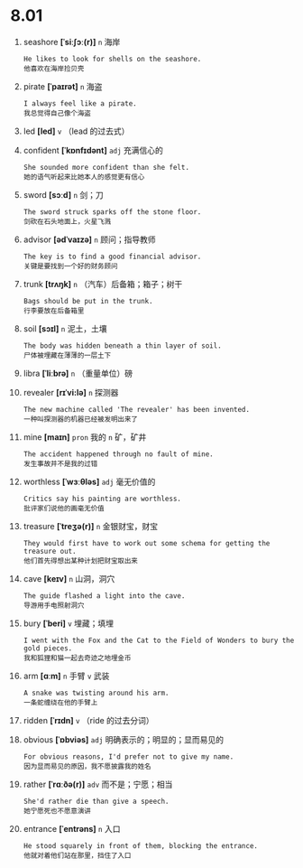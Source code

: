 # 8.01

1. seashore **[ˈsiːʃɔː(r)]** `n` 海岸

   ```
   He likes to look for shells on the seashore.
   他喜欢在海岸捡贝壳
   ```

2. pirate **[ˈpaɪrət]** `n` 海盗

   ```
   I always feel like a pirate.
   我总觉得自己像个海盗
   ```

3. led **[led]** `v` （lead 的过去式）

4. confident **[ˈkɒnfɪdənt]** `adj` 充满信心的

   ```
   She sounded more confident than she felt.
   她的语气听起来比她本人的感觉更有信心
   ```

5. sword **[sɔːd]** `n` 剑；刀

   ```
   The sword struck sparks off the stone floor.
   剑砍在石头地面上，火星飞溅
   ```

6. advisor **[ədˈvaɪzə]** `n` 顾问；指导教师

   ```
   The key is to find a good financial advisor.
   关键是要找到一个好的财务顾问
   ```

7. trunk **[trʌŋk]** `n` （汽车）后备箱；箱子；树干

   ```
   Bags should be put in the trunk.
   行李要放在后备箱里
   ```

8. soil **[sɔɪl]** `n` 泥土，土壤

   ```
   The body was hidden beneath a thin layer of soil.
   尸体被埋藏在薄薄的一层土下
   ```

9. libra **[ˈliːbrə]** `n` （重量单位）磅

10. revealer **[rɪˈvi:lə]** `n` 探测器

    ```
    The new machine called 'The revealer' has been invented.
    一种叫探测器的机器已经被发明出来了
    ```

11. mine **[maɪn]** `pron` 我的 `n` 矿，矿井

    ```
    The accident happened through no fault of mine.
    发生事故并不是我的过错
    ```

12. worthless **[ˈwɜːθləs]** `adj` 毫无价值的

    ```
    Critics say his painting are worthless.
    批评家们说他的画毫无价值
    ```

13. treasure **[ˈtreʒə(r)]** `n` 金银财宝，财宝

    ```
    They would first have to work out some schema for getting the treasure out.
    他们首先得想出某种计划把财宝取出来
    ```

14. cave **[keɪv]** `n` 山洞，洞穴

    ```
    The guide flashed a light into the cave.
    导游用手电照射洞穴
    ```

15. bury **[ˈberi]** `v` 埋藏；填埋

    ```
    I went with the Fox and the Cat to the Field of Wonders to bury the gold pieces.
    我和狐狸和猫一起去奇迹之地埋金币
    ```

16. arm **[ɑːm]** `n` 手臂 `v` 武装

    ```
    A snake was twisting around his arm.
    一条蛇缠绕在他的手臂上
    ```

17. ridden **[ˈrɪdn]** `v` （ride 的过去分词）

18. obvious **[ˈɒbviəs]** `adj` 明确表示的；明显的；显而易见的

    ```
    For obvious reasons, I'd prefer not to give my name.
    因为显而易见的原因，我不愿披露我的姓名
    ```

19. rather **[ˈrɑːðə(r)]** `adv` 而不是；宁愿；相当

    ```
    She'd rather die than give a speech.
    她宁愿死也不愿意演讲
    ```

20. entrance **[ˈentrəns]** `n` 入口
    ```
    He stood squarely in front of them, blocking the entrance.
    他就对着他们站在那里，挡住了入口
    ```
